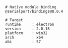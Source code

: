     # Native module binding
    @serialport/bindings@8.0.4
    
    # Target
    runtime     : electron 
    version     : 2.0.18
    platform    : win32
    arch        : x64
    abi         : 57
